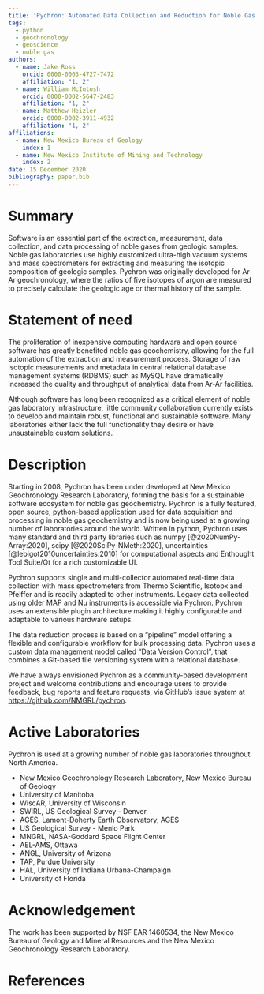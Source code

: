 ```yaml
---
title: 'Pychron: Automated Data Collection and Reduction for Noble Gas Geochemistry and Ar/Ar Geochronology'
tags:
  - python
  - geochronology
  - geoscience
  - noble gas 
authors:
  - name: Jake Ross 
    orcid: 0000-0003-4727-7472 
    affiliation: "1, 2"
  - name: William McIntosh 
    orcid: 0000-0002-5647-2483 
    affiliation: "1, 2"
  - name: Matthew Heizler 
    orcid: 0000-0002-3911-4932 
    affiliation: "1, 2"
affiliations:
  - name: New Mexico Bureau of Geology 
    index: 1
  - name: New Mexico Institute of Mining and Technology 
    index: 2 
date: 15 December 2020 
bibliography: paper.bib
---
```


# Summary

Software is an essential part of the extraction, measurement, data collection, and data processing of noble gases from
geologic samples. Noble gas laboratories use highly customized ultra-high vacuum systems and mass spectrometers for
extracting and measuring the isotopic composition of geologic samples. Pychron was originally developed for Ar-Ar
geochronology, where the ratios of five isotopes of argon are measured to precisely calculate the geologic age or
thermal history of the sample.

# Statement of need

The proliferation of inexpensive computing hardware and open source software has greatly benefited noble gas
geochemistry, allowing for the full automation of the extraction and measurement process. Storage of raw isotopic
measurements and metadata in central relational database management systems (RDBMS) such as MySQL have dramatically
increased the quality and throughput of analytical data from Ar-Ar facilities.

Although software has long been recognized as a critical element of noble gas laboratory infrastructure, little
community collaboration currently exists to develop and maintain robust, functional and sustainable software. Many
laboratories either lack the full functionality they desire or have unsustainable custom solutions.

# Description 

Starting in 2008, Pychron has been under developed at New Mexico Geochronology Research Laboratory, forming the basis
for a sustainable software ecosystem for noble gas geochemistry. Pychron is a fully featured, open source, python-based
application used for data acquisition and processing in noble gas geochemistry and is now being used at a growing number
of laboratories around the world. Written in python, Pychron uses many standard and third party libraries such as
numpy [@2020NumPy-Array:2020], scipy [@2020SciPy-NMeth:2020], uncertainties [@lebigot2010uncertainties:2010]
for computational aspects and Enthought Tool Suite/Qt for a rich customizable UI.

Pychron supports single and multi-collector automated real-time data collection with mass spectrometers from Thermo
Scientific, Isotopx and Pfeiffer and is readily adapted to other instruments. Legacy data collected using older MAP and
Nu instruments is accessible via Pychron. Pychron uses an extensible plugin architecture making it highly configurable
and adaptable to various hardware setups.

The data reduction process is based on a “pipeline” model offering a flexible and configurable workflow for bulk
processing data. Pychron uses a custom data management model called “Data Version Control”, that combines a Git-based
file versioning system with a relational database.

We have always envisioned Pychron as a community-based development project and welcome contributions and encourage users
to provide feedback, bug reports and feature requests, via GitHub’s issue system at https://github.com/NMGRL/pychron.

# Active Laboratories
Pychron is used at a growing number of noble gas laboratories throughout North America.

 - New Mexico Geochronology Research Laboratory, New Mexico Bureau of Geology
 - University of Manitoba
 - WiscAR, University of Wisconsin
 - SWIRL, US Geological Survey - Denver
 - AGES, Lamont-Doherty Earth Observatory, AGES
 - US Geological Survey - Menlo Park
 - MNGRL, NASA-Goddard Space Flight Center
 - AEL-AMS, Ottawa
 - ANGL, University of Arizona
 - TAP, Purdue University
 - HAL, University of Indiana Urbana-Champaign
 - University of Florida


# Acknowledgement
The work has been supported by NSF EAR 1460534, the New Mexico Bureau of Geology and Mineral Resources and the New Mexico Geochronology Research Laboratory.  

# References